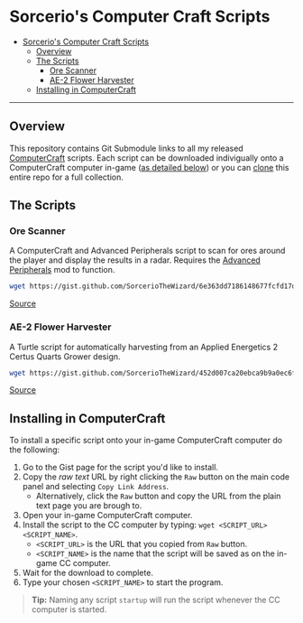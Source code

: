 # Sorcerio's Computer Craft Scripts

- [Sorcerio's Computer Craft Scripts](#sorcerios-computer-craft-scripts)
  - [Overview](#overview)
  - [The Scripts](#the-scripts)
    - [Ore Scanner](#ore-scanner)
    - [AE-2 Flower Harvester](#ae-2-flower-harvester)
  - [Installing in ComputerCraft](#installing-in-computercraft)

---

## Overview

This repository contains Git Submodule links to all my released [ComputerCraft](https://tweaked.cc) scripts.
Each script can be downloaded indivigually onto a ComputerCraft computer in-game ([as detailed below](#installing)) or you can [clone](https://git-scm.com/docs/git-clone) this entire repo for a full collection.

## The Scripts

### Ore Scanner

A ComputerCraft and Advanced Peripherals script to scan for ores around the player and display the results in a radar.
Requires the [Advanced Peripherals](https://www.curseforge.com/minecraft/mc-mods/advanced-peripherals) mod to function.

```bash
wget https://gist.github.com/SorcerioTheWizard/6e363dd7186148677fcfd17d169e631b/raw scanner
```

[Source](https://gist.github.com/SorcerioTheWizard/6e363dd7186148677fcfd17d169e631b)

### AE-2 Flower Harvester

A Turtle script for automatically harvesting from an Applied Energetics 2 Certus Quarts Grower design.

```bash
wget https://gist.github.com/SorcerioTheWizard/452d007ca20ebca9b9a0ec6f84b0a036/raw harvest
```

[Source](https://gist.github.com/SorcerioTheWizard/452d007ca20ebca9b9a0ec6f84b0a036)

## Installing in ComputerCraft

To install a specific script onto your in-game ComputerCraft computer do the following:

1. Go to the Gist page for the script you'd like to install.
1. Copy the _raw text_ URL by right clicking the `Raw` button on the main code panel and selecting `Copy Link Address`.
    * Alternatively, click the `Raw` button and copy the URL from the plain text page you are brough to.
1. Open your in-game ComputerCraft computer.
1. Install the script to the CC computer by typing: `wget <SCRIPT_URL> <SCRIPT_NAME>`.
    * `<SCRIPT_URL>` is the URL that you copied from `Raw` button.
    * `<SCRIPT_NAME>` is the name that the script will be saved as on the in-game CC computer.
1. Wait for the download to complete.
1. Type your chosen `<SCRIPT_NAME>` to start the program.

> **Tip:** Naming any script `startup` will run the script whenever the CC computer is started.
